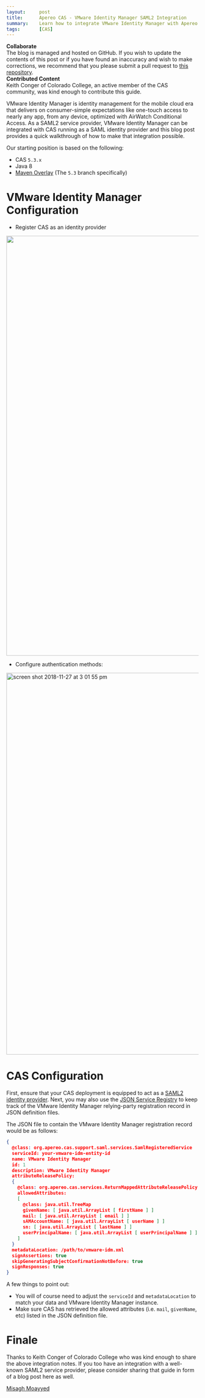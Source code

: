 ```yaml
---
layout:     post
title:      Apereo CAS - VMware Identity Manager SAML2 Integration
summary:    Learn how to integrate VMware Identity Manager with Apereo CAS running as a SAML2 identity provider.
tags:       [CAS]
---
```


<div class="alert alert-success">
  <strong>Collaborate</strong><br/>The blog is managed and hosted on GitHub. If you wish to update the contents of this post or if you have found an inaccuracy and wish to make corrections, we recommend that you please submit a pull request to <a href="https://github.com/apereo/apereo.github.io">this repository</a>.
</div>

<div class="alert alert-info">
  <strong>Contributed Content</strong><br/>Keith Conger of Colorado College, an active member of the CAS community, was kind enough to contribute this guide.
</div>

VMware Identity Manager is identity management for the mobile cloud era that delivers on consumer-simple expectations like one-touch access to nearly any app, from any device, optimized with AirWatch Conditional Access. As a SAML2 service provider, VMware Identity Manager can be integrated with CAS running as a SAML identity provider and this blog post provides a quick walkthrough of how to make that integration possible.

Our starting position is based on the following:

- CAS `5.3.x`
- Java 8
- [Maven Overlay](https://github.com/apereo/cas-overlay-template) (The `5.3` branch specifically)

# VMware Identity Manager Configuration

- Register CAS as an identity provider

<img width="1100" src="https://user-images.githubusercontent.com/1205228/49401590-d9c07a00-f704-11e8-9f65-3813a078d924.png">

- Configure authentication methods:

<img width="1000" alt="screen shot 2018-11-27 at 3 01 55 pm" src="https://user-images.githubusercontent.com/1205228/49401739-49cf0000-f705-11e8-8c7b-c862f69f7d63.png">

# CAS Configuration

First, ensure that your CAS deployment is equipped to act as a [SAML2 identity provider](https://apereo.github.io/cas/5.3.x/installation/Configuring-SAML2-Authentication.html). Next, you may also use the [JSON Service Registry](https://apereo.github.io/cas/5.3.x/installation/JSON-Service-Management.html) to keep track of the VMware Identity Manager relying-party registration record in JSON definition files.

The JSON file to contain the VMware Identity Manager registration record would be as follows:

```json
{
  @class: org.apereo.cas.support.saml.services.SamlRegisteredService
  serviceId: your-vmware-idm-entity-id
  name: VMware Identity Manager
  id: 1
  description: VMware Identity Manager
  attributeReleasePolicy:
  {
    @class: org.apereo.cas.services.ReturnMappedAttributeReleasePolicy
    allowedAttributes:
    [
      @class: java.util.TreeMap
      givenName: [ java.util.ArrayList [ firstName ] ]
      mail: [ java.util.ArrayList [ email ] ]
      sAMAccountName: [ java.util.ArrayList [ userName ] ]
      sn: [ java.util.ArrayList [ lastName ] ]
      userPrincipalName: [ java.util.ArrayList [ userPrincipalName ] ]
    ]
  }
  metadataLocation: /path/to/vmware-idm.xml
  signAssertions: true
  skipGeneratingSubjectConfirmationNotBefore: true
  signResponses: true
}
```

A few things to point out:

- You will of course need to adjust the `serviceId` and `metadataLocation` to match your data and VMware Identity Manager instance.
- Make sure CAS has retrieved the allowed attributes (i.e. `mail`, `givenName`, etc) listed in the JSON definition file.

# Finale

Thanks to Keith Conger of Colorado College who was kind enough to share the above integration notes. If you too have an integration with a well-known SAML2 service provider, please consider sharing that guide in form of a blog post here as well.

[Misagh Moayyed](https://twitter.com/misagh84)